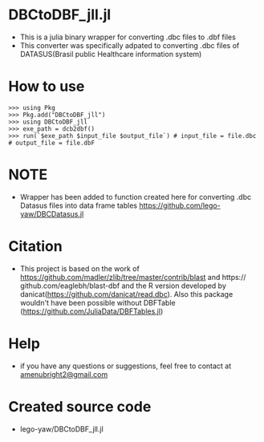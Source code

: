 # DBCtoDBF_jll.jl
+ This is a julia binary wrapper for converting .dbc files to .dbf files
+ This converter was specifically adpated to converting .dbc files of DATASUS(Brasil public Healthcare information system) 

# How to use
```
>>> using Pkg
>>> Pkg.add("DBCtoDBF_jll")
>>> using DBCtoDBF_jll
>>> exe_path = dcb2dbf()
>>> run(`$exe_path $input_file $output_file`) # input_file = file.dbc  # output_file = file.dbF
```

# NOTE
+ Wrapper has been added to function created here for converting .dbc Datasus files into data frame tables
https://github.com/lego-yaw/DBCDatasus.jl

# Citation
+ This project is based on the work of https://github.com/madler/zlib/tree/master/contrib/blast and https:// github.com/eaglebh/blast-dbf and the R version developed by danicat(https://github.com/danicat/read.dbc). Also this package wouldn't have been possible without DBFTable (https://github.com/JuliaData/DBFTables.jl)

# Help
+ if you have any questions or suggestions, feel free to contact at amenubright2@gmail.com

# Created source code
+ lego-yaw/DBCtoDBF_jll.jl
